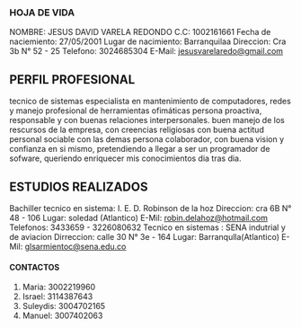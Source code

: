 
### HOJA DE VIDA

NOMBRE: JESUS DAVID VARELA REDONDO 
C.C: 1002161661
Fecha de naciemiento: 27/05/2001
Lugar de nacimiento: Barranquilaa
Direccion: Cra 3b N° 52 - 25
Telefono: 3024685304
E-Mail: jesusvarelaredo@gmail.com

## PERFIL PROFESIONAL

tecnico de sistemas especialista en mantenimiento de computadores, redes y manejo profesional de herramientas ofimáticas
persona proactiva, responsable y con buenas relaciones interpersonales. buen manejo de los rescursos de la empresa, 
con creencias religiosas con buena actitud personal sociable con las demas persona colaborador, con buena vision y confianza
en si mismo, pretendiendo a llegar a ser un programador de sofware, queriendo enriquecer mis conocimientos dia tras dia.

## ESTUDIOS REALIZADOS

Bachiller tecnico en sistema: I. E. D. Robinson de la hoz
Direccion: cra 6B N° 48 - 106 
Lugar: soledad (Atlantico)
E-Mil: robin.delahoz@hotmail.com
Telefonos: 3433659 - 3226080632
Tecnico en sistemas : SENA indutrial y de aviacion
Dirreccion: calle 30 N° 3e - 164
Lugar: Barranqulla(Atlantico)
E-Mil: glsarmientoc@sena.edu.co

#### CONTACTOS
1. Maria: 3002219960
2. Israel: 3114387643
3. Suleydis: 3004702165
4. Manuel: 3007402063




